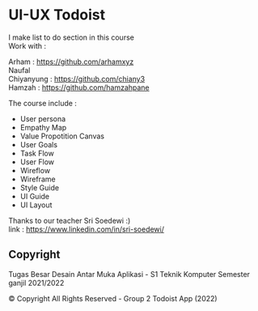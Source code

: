 # UI-UX Todoist
I make list to do section in this course <br/>
Work with : <br/>

Arham : https://github.com/arhamxyz <br/>
Naufal <br/>
Chiyanyung : https://github.com/chiany3 <br/>
Hamzah : https://github.com/hamzahpane <br/>

The course include :
- User persona <br/>
- Empathy Map <br/>
- Value Propotition Canvas <br/>
- User Goals <br/>
- Task Flow <br/>
- User Flow <br/>
- Wireflow <br/>
- Wireframe <br/>
- Style Guide <br/>
- UI Guide <br/>
- UI Layout <br/>

Thanks to our teacher Sri Soedewi :)<br/>
link : https://www.linkedin.com/in/sri-soedewi/ <br/>

## Copyright

Tugas Besar Desain Antar Muka Aplikasi  - S1 Teknik Komputer Semester ganjil 2021/2022

© Copyright All Rights Reserved - Group 2 Todoist App (2022)
